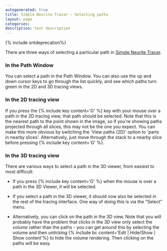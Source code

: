 ```yaml
---
autogenerated: true
title: Simple Neurite Tracer › Selecting paths
layout: page
categories: 
description: test description
---
```


{% include sntdeprecation%}


There are three ways of selecting a particular path in [Simple Neurite Tracer](Simple_Neurite_Tracer).

### In the Path Window

You can select a path in the Path Window. You can also use the up and down cursor keys to go through the list quickly, and see which paths turn green in the 2D and 3D tracing views.

### In the 2D tracing view

If you press the {% include key content='G' %} key with your mouse over a path in the 2D tracing view, that path should be selected. Note that this is the nearest path to the point shown in the image, so if you're showing paths projected through all slices, this may not be the one you expect. You can make this more obvious by switching the 'View paths (2D)' option to 'parts in nearby slices'. Alternatively, just move through the stack to a nearby slice before pressing {% include key content='G' %}.

### In the 3D tracing view

There are various ways to select a path in the 3D viewer, from easiest to most difficult:

-   If you press {% include key content='G' %} when the mouse is over a path in the 3D Viewer, it will be selected.

<!-- -->

-   If you select a path in the 3D viewer, it should now also be selected in the rest of the tracing interface. One way of doing this is via the "Select" menu.

<!-- -->

-   Alternatively, you can click on the path in the 3D view. Note that you will probably have the problem that clicks in the 3D view only select the <i>volume</i> rather than the paths - you can get around this by selecting the volume and then unticking {% include bc content='Edit | Hide/Show | Show content'%} to hide the volume rendering. Then clicking on the paths will be easy.
